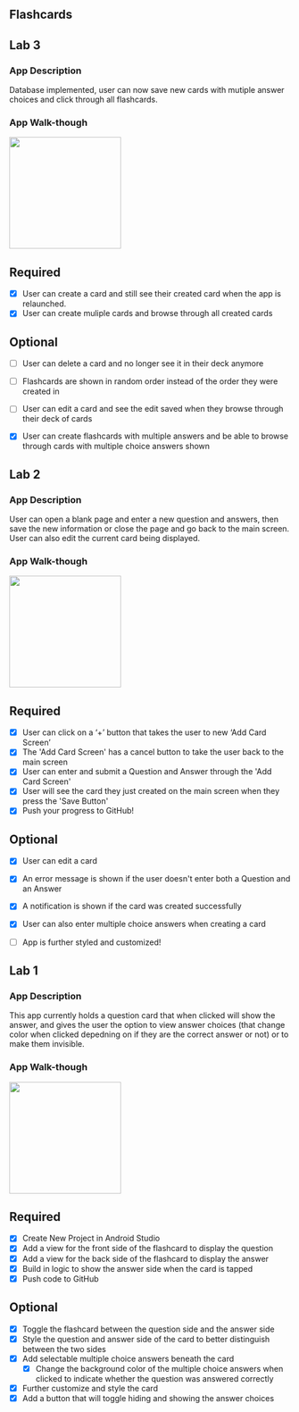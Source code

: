 ## Flashcards

## Lab 3

### App Description
Database implemented, user can now save new cards with mutiple answer choices and click through all flashcards.

### App Walk-though
<img src="https://i.imgur.com/vloP8kv.gifv" width=200><br>

## Required
- [X] User can create a card and still see their created card when the app is relaunched.
- [X] User can create muliple cards and browse through all created cards

## Optional
- [ ] User can delete a card and no longer see it in their deck anymore
- [ ] Flashcards are shown in random order instead of the order they were created in
- [ ] User can edit a card and see the edit saved when they browse through their deck of cards
- [X] User can create flashcards with multiple answers and be able to browse through cards with multiple choice answers shown



## Lab 2

### App Description
User can open a blank page and enter a new question and answers, then save the new information or close the page and go back to the main screen. User can also edit the current card being displayed.

### App Walk-though
<img src="http://g.recordit.co/A34rrxaanK.gif" width=200><br>

## Required
- [X] User can click on a ‘+’ button that takes the user to new ‘Add Card Screen’
- [X] The 'Add Card Screen' has a cancel button to take the user back to the main screen
- [X] User can enter and submit a Question and Answer through the 'Add Card Screen'
- [X] User will see the card they just created on the main screen when they press the 'Save Button'
- [X] Push your progress to GitHub!

## Optional
- [X] User can edit a card
- [X] An error message is shown if the user doesn't enter both a Question and an Answer
- [X] A notification is shown if the card was created successfully
- [X] User can also enter multiple choice answers when creating a card
- [ ] App is further styled and customized!



## Lab 1

### App Description
This app currently holds a question card that when clicked will show the answer, and gives the user the option to view answer choices (that change color when clicked depedning on if they are the correct answer or not) or to make them invisible.

### App Walk-though
<img src="http://g.recordit.co/vxRwhOnUYT.gif" width=200><br>

## Required
- [x] Create New Project in Android Studio
- [x] Add a view for the front side of the flashcard to display the question
- [x] Add a view for the back side of the flashcard to display the answer
- [x] Build in logic to show the answer side when the card is tapped
- [x] Push code to GitHub
## Optional
- [X] Toggle the flashcard between the question side and the answer side
- [X] Style the question and answer side of the card to better distinguish between the two sides
- [X] Add selectable multiple choice answers beneath the card
   - [X] Change the background color of the multiple choice answers when clicked to indicate whether the question was answered correctly
- [X] Further customize and style the card
- [X] Add a button that will toggle hiding and showing the answer choices
